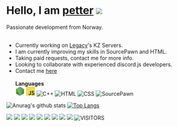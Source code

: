 # Hello, I am <a href="https://legacycsgo.com/petter">petter</a> <img src="https://raw.githubusercontent.com/MartinHeinz/MartinHeinz/master/wave.gif" width="30px">

Passionate development from Norway. 
<br><br>
- Currently working on [Legacy](https://legacycsgo.com)'s KZ Servers.
- I am currently improving my skills in SourcePawn and HTML.
- Taking paid requests, contact me for more info.
- Looking to collaborate with experienced discord.js developers.
- Contact me [here](https://discord.bio/petter)
<br><br>
<b>Languages</b><br>
<img src="https://raw.githubusercontent.com/github/explore/80688e429a7d4ef2fca1e82350fe8e3517d3494d/topics/nodejs/nodejs.png" alt="Node.js" width="24" height="24"> <img src="https://raw.githubusercontent.com/github/explore/80688e429a7d4ef2fca1e82350fe8e3517d3494d/topics/javascript/javascript.png" alt="JS" width="24" height="24"> <img src="https://raw.githubusercontent.com/isocpp/logos/master/cpp_logo.png" alt="C++" width="22" height="24"> <img src="https://upload.wikimedia.org/wikipedia/commons/thumb/6/61/HTML5_logo_and_wordmark.svg/512px-HTML5_logo_and_wordmark.svg.png" alt="HTML" width="24" height="24"> <img src="https://upload.wikimedia.org/wikipedia/commons/thumb/d/d5/CSS3_logo_and_wordmark.svg/1200px-CSS3_logo_and_wordmark.svg.png" alt="CSS" width="18" height="24"> <img src="https://cdn.cloudflare.steamstatic.com/steamcommunity/public/images/avatars/d1/d12991a4f919417c846817232165db091c4a13c9_full.jpg" alt="SourcePawn" width="24" height="24">

![Anurag's github stats](https://github-readme-stats.vercel.app/api?username=Blaasmo&show_icons=true&theme=midnight-purple)
[![Top Langs](https://github-readme-stats.vercel.app/api/top-langs/?username=Blaasmo&langs_count=8&theme=midnight-purple)](https://github.com/Blaasmo/github-readme-stats)

![](https://img.shields.io/badge/Photoshop-4%20Years-purple?style=for-the-badge&logo=appveyor)
![](https://img.shields.io/badge/C%2B%2B-2%20Years-purple?style=for-the-badge&logo=appveyor)
![](https://img.shields.io/badge/Node.js-2%20Years-purple?style=for-the-badge&logo=appveyor)
![](https://img.shields.io/badge/HTML-1%20Year-purple?style=for-the-badge&logo=appveyor)
![](https://img.shields.io/badge/CSS-1%20Year-purple?style=for-the-badge&logo=appveyor)
![](https://img.shields.io/badge/SourcePawn-1%20Year-purple?style=for-the-badge&logo=appveyor)
![](https://img.shields.io/badge/MySQL-1%20Year-purple?style=for-the-badge&logo=appveyor)
![](https://img.shields.io/badge/Ubuntu-1/2%20Year-purple?style=for-the-badge&logo=appveyor)
![](https://img.shields.io/badge/Javascript-1/2%20Year-purple?style=for-the-badge&logo=appveyor)
![VISITORS](https://visitor-badge.glitch.me/badge?page_id=Blaasmo.visitor-badge?style=for-the-badge&logo=appveyor)
